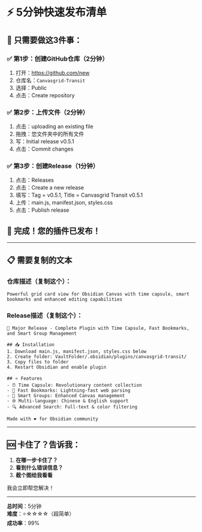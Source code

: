 # ⚡ 5分钟快速发布清单

## 🎯 只需要做这3件事：

### ✅ 第1步：创建GitHub仓库（2分钟）
1. 打开：https://github.com/new
2. 仓库名：`Canvasgrid-Transit`
3. 选择：Public
4. 点击：Create repository

### ✅ 第2步：上传文件（2分钟）
1. 点击：uploading an existing file
2. 拖拽：您文件夹中的所有文件
3. 写：Initial release v0.5.1
4. 点击：Commit changes

### ✅ 第3步：创建Release（1分钟）
1. 点击：Releases
2. 点击：Create a new release
3. 填写：Tag = v0.5.1, Title = Canvasgrid Transit v0.5.1
4. 上传：main.js, manifest.json, styles.css
5. 点击：Publish release

## 🎉 完成！您的插件已发布！

---

## 📋 需要复制的文本

### 仓库描述（复制这个）：
```
Powerful grid card view for Obsidian Canvas with time capsule, smart bookmarks and enhanced editing capabilities
```

### Release描述（复制这个）：
```
🎉 Major Release - Complete Plugin with Time Capsule, Fast Bookmarks, and Smart Group Management

## 📥 Installation
1. Download main.js, manifest.json, styles.css below
2. Create folder: VaultFolder/.obsidian/plugins/canvasgrid-transit/
3. Copy files to folder
4. Restart Obsidian and enable plugin

## ⭐ Features
- ⏰ Time Capsule: Revolutionary content collection
- 🔗 Fast Bookmarks: Lightning-fast web parsing
- 🎨 Smart Groups: Enhanced Canvas management
- 🌐 Multi-language: Chinese & English support
- 🔍 Advanced Search: Full-text & color filtering

Made with ❤️ for Obsidian community
```

---

## 🆘 卡住了？告诉我：

1. **在哪一步卡住了？**
2. **看到什么错误信息？**
3. **截个图给我看看**

我会立即帮您解决！

---

**总时间**：5分钟  
**难度**：⭐☆☆☆☆（超简单）  
**成功率**：99%
